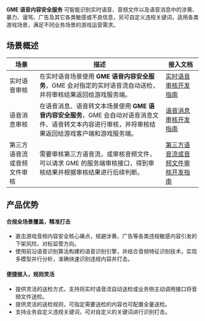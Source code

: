**GME 语音内容安全服务** 可智能识别实时语音、音频文件以及语音消息中的涉黄、暴力、谩骂、广告及其它各类敏感或不良信息，另可自定义违规关键词，适用各类游戏场景，满足不同业务场景的游戏运营需求。


## 场景概述

| 场景 | 描述 | 接入文档 |
|---------|---------|---------|
| 实时语音审核 | 在实时语音场景使用 **GME 语音内容安全服务**，GME 会对指定的实时语音流自动送检，并将审核结果返回给游戏服务端。| [实时语音审核开发指南](https://cloud.tencent.com/document/product/607/59173) | 
| 语音消息审核 | 在语音消息、语音转文本场景使用 **GME 语音内容安全服务**，GME 会自动对语音消息文件、语音转文本内容进行审核，并将审核结果返回给游戏客户端和游戏服务端。|  [语音消息审核开发指南](https://cloud.tencent.com/document/product/607/64859) |
| 第三方语音流或音频文件审核 | 需要审核第三方语音流，或审核音频文件，可以请求 GME 的服务端审核接口，得到审核结果并根据审核结果进行后续判断。| [第三方语音流或音频文件审核开发指南](https://cloud.tencent.com/document/product/607/64860) |


## 产品优势
#### 合规全场景覆盖，精准打击
- 直击游戏音频内容安全核心痛点，规避涉黄、广告等各类违规敏感内容引发的下架风险，对标监管方向。
- 使用前沿语音识别算法构建的语音识别引擎，并结合音频特征识别技术，实现多模型并行分析，准确快速识别违规内容并打击。

#### 便捷接入，规则灵活
- 提供灵活的送检方式，支持将实时语音流自动送检或业务侧主动调用接口将音频文件送检。
- 提供灵活的送检规则，可指定需要送检的内容也可配置全量送检。
- 支持业务自定义违规关键词，可对自定义的关键词进行识别打击。
